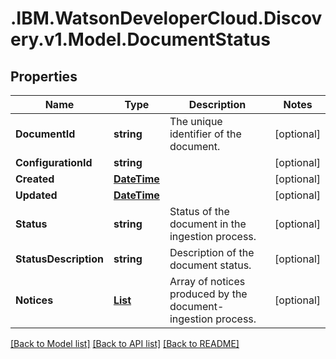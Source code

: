 # .IBM.WatsonDeveloperCloud.Discovery.v1.Model.DocumentStatus
## Properties

Name | Type | Description | Notes
------------ | ------------- | ------------- | -------------
**DocumentId** | **string** | The unique identifier of the document. | [optional] 
**ConfigurationId** | **string** |  | [optional] 
**Created** | [**DateTime**](DateTime.md) |  | [optional] 
**Updated** | [**DateTime**](DateTime.md) |  | [optional] 
**Status** | **string** | Status of the document in the ingestion process. | [optional] 
**StatusDescription** | **string** | Description of the document status. | [optional] 
**Notices** | [**List<Notice>**](Notice.md) | Array of notices produced by the document-ingestion process. | [optional] 

[[Back to Model list]](../README.md#documentation-for-models) [[Back to API list]](../README.md#documentation-for-api-endpoints) [[Back to README]](../README.md)

